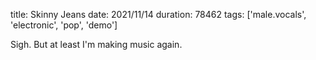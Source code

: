 title: Skinny Jeans
date: 2021/11/14
duration: 78462
tags: ['male.vocals', 'electronic', 'pop', 'demo']

Sigh. But at least I'm making music again.
